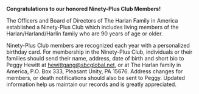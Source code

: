 **Congratulations to our honored Ninety-Plus Club Members!**

The Officers and Board of Directors of The Harlan Family in America established a Ninety-Plus Club which includes living members of the Harlan/Harland/Harlin family who are 90 years of age or older.

Ninety-Plus Club members are recognized each year with a personalized birthday card. For membership in the Ninety-Plus Club, individuals or their families should send their name, address, date of birth and short bio to Peggy Hewitt at [hewittgang@sbcglobal.net](mailto:hewittgang@sbcglobal.net), or at The Harlan family in America, P.O. Box 333, Pleasant Unity, PA  15676. Address changes for members, or death notifications should also be sent to Peggy. Updated information help us maintain our records and is greatly appreciated.
